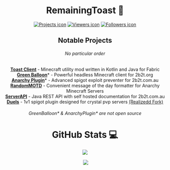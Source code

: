 <div align="center">

# RemainingToast :rocket:

[![Projects icon]][Projects]
[![Viewers icon]][Viewers]
[![Followers icon]][Followers]

[Projects]: https://github.com/RemainingToast?tab=repositories
[Viewers]: https://www.patreon.com/tycrek
[Followers]: https://github.com/RemainingToast?tab=followers

[Projects icon]: https://img.shields.io/badge/-Check%20out%20my%20projects-blue
[Viewers icon]: https://komarev.com/ghpvc/?username=RemainingToast
[Followers icon]: https://img.shields.io/github/followers/RemainingToast?style=social

## Notable Projects
###### *No particular order*

**[Toast Client](https://github.com/RemainingToast/ToastClient)** - Minecraft utility mod written in Kotlin and Java for Fabric        
**[Green Balloon](https://github.com/RemainingToast/GreenBalloon)*** - Powerful headless Minecraft client for 2b2t.org          
**[Anarchy Plugin](https://github.com/2b2tau/AnarchyPlugin)*** - Advanced spigot exploit preventer for 2b2t.com.au         
**[RandomMOTD](https://github.com/2b2tau/RandomMOTD)** - Convenient message of the day formatter for Anarchy Minecraft Servers        
**[ServerAPI](https://github.com/2b2tau/ServerAPI)** - Java REST API with self hosted documentation for 2b2t.com.au         
**[Duels](https://github.com/RemainingToast/Duels)** - 1v1 spigot plugin designed for crystal pvp servers [(Realizedd Fork)](https://github.com/Realizedd/Duels)      
  
###### GreenBalloon* & AnarchyPlugin* are not open source

# GitHub Stats :computer:


  <p>
    <img align="center" src="https://github-readme-stats.vercel.app/api?username=RemainingToast&show_icons=true&theme=dark">
  </p>
  <p>
    <img align="center" s<p align="center">
    <img align="center" src="https://github-readme-stats.vercel.app/api/top-langs/?username=RemainingToast&layout=compact&theme=dark">
  </p>

</div>

